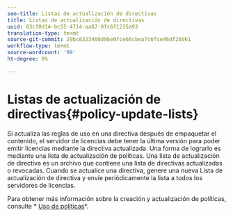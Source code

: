 ```yaml
---
seo-title: Listas de actualización de directivas
title: Listas de actualización de directivas
uuid: 83cf0d14-bc55-4714-aa87-0fc6f1235a93
translation-type: tm+mt
source-git-commit: 29bc8323460d9be0fce66cbea7c6fce46df20d61
workflow-type: tm+mt
source-wordcount: '99'
ht-degree: 0%

---
```



# Listas de actualización de directivas{#policy-update-lists}

Si actualiza las reglas de uso en una directiva después de empaquetar el contenido, el servidor de licencias debe tener la última versión para poder emitir licencias mediante la directiva actualizada. Una forma de lograrlo es mediante una lista de actualización de políticas. Una lista de actualización de directiva es un archivo que contiene una lista de directivas actualizadas o revocadas. Cuando se actualice una directiva, genere una nueva Lista de actualización de directiva y envíe periódicamente la lista a todos los servidores de licencias.

Para obtener más información sobre la creación y actualización de políticas, consulte * [Uso de políticas](../../aaxs-protecting-content/content-working-with-policies/content-working-with-policies-overview.md)*.
